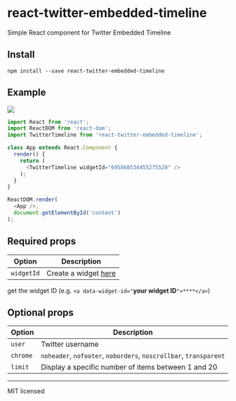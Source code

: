 # react-twitter-embedded-timeline

Simple React component for Twitter Embedded Timeline

## Install

```shell
npm install --save react-twitter-embedded-timeline
```

## Example

![](http://i.imgur.com/jwu7yuK.png)

```javascript
import React from 'react';
import ReactDOM from 'react-dom';
import TwitterTimeline from 'react-twitter-embedded-timeline';

class App extends React.Component {
  render() {
    return (
      <TwitterTimeline widgetId="695868534455275520" />
    );
  }
}

ReactDOM.render(
  <App />,
  document.getElementById('content')
);
```

## Required props

|Option    |Description                                                            |
|---       |---                                                                    |
|`widgetId`| Create a widget [here](https://dev.twitter.com/web/embedded-timelines)|

get the widget ID (e.g.  `<a data-widget-id="`**your widget ID**`">****</a>`)

## Optional props

|Option  |Description                                                       |
|---     |---                                                               |
|`user`  | Twitter username                                                 |
|`chrome`| `noheader`, `nofooter`, `noborders`, `noscrollbar`, `transparent`|
|`limit` | Display a specific number of items between 1 and 20              |

---

MIT licensed
